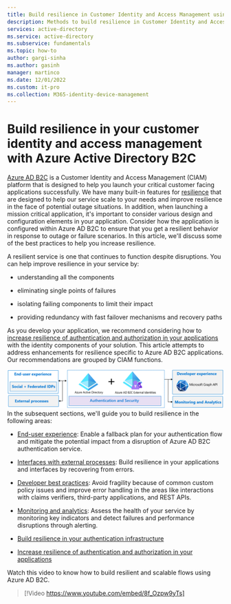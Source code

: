 ```yaml
---
title: Build resilience in Customer Identity and Access Management using Azure AD B2C
description: Methods to build resilience in Customer Identity and Access Management using Azure AD B2C
services: active-directory
ms.service: active-directory
ms.subservice: fundamentals
ms.topic: how-to
author: gargi-sinha
ms.author: gasinh
manager: martinco
ms.date: 12/01/2022
ms.custom: it-pro
ms.collection: M365-identity-device-management
---
```


# Build resilience in your customer identity and access management with Azure Active Directory B2C

[Azure AD B2C](/azure/active-directory-b2c/overview) is a Customer Identity and Access Management (CIAM) platform that is designed to help you launch your critical customer facing applications successfully. We have many built-in features for [resilience](https://azure.microsoft.com/blog/advancing-azure-active-directory-availability/) that are designed to help our service scale to your needs and improve resilience in the face of potential outage situations. In addition, when launching a mission critical application, it's important to consider various design and configuration elements in your application. Consider how the application is configured within Azure AD B2C to ensure that you get a resilient behavior in response to outage or failure scenarios. In this article, we'll discuss some of the best practices to help you increase resilience.

A resilient service is one that continues to function despite disruptions. You can help improve resilience in your service by:

- understanding all the components

- eliminating single points of failures

- isolating failing components to limit their impact

- providing redundancy with fast failover mechanisms and recovery paths

As you develop your application, we recommend considering how to [increase resilience of authentication and authorization in your applications](resilience-app-development-overview.md) with the identity components of your solution. This article attempts to address enhancements for resilience specific to Azure AD B2C applications. Our recommendations are grouped by CIAM functions.

![Image shows CIAM components](media/resilience-b2c/high-level-components.png)
In the subsequent sections, we'll guide you to build resilience in the following areas:

- [End-user experience](resilient-end-user-experience.md): Enable a fallback plan for your authentication flow and mitigate the potential impact from a disruption of Azure AD B2C authentication service.

- [Interfaces with external processes](resilient-external-processes.md): Build resilience in your applications and interfaces by recovering from errors.  

- [Developer best practices](resilience-b2c-developer-best-practices.md): Avoid fragility because of common custom policy issues and improve error handling in the areas like interactions with claims verifiers, third-party applications, and REST APIs.

- [Monitoring and analytics](resilience-with-monitoring-alerting.md): Assess the health of your service by monitoring key indicators and detect failures and performance disruptions through alerting.

- [Build resilience in your authentication infrastructure](resilience-in-infrastructure.md)

- [Increase resilience of authentication and authorization in your applications](resilience-app-development-overview.md)

Watch this video to know how to build resilient and scalable flows using Azure AD B2C.
>[!Video https://www.youtube.com/embed/8f_Ozpw9yTs]
